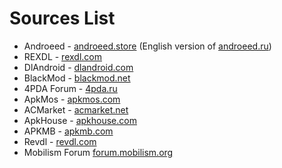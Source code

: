 # Sources List
- Androeed - [androeed.store](https://androeed.store) (English version of [androeed.ru](https://androeed.ru))
- REXDL - [rexdl.com](https://rexdl.com/)
- DlAndroid - [dlandroid.com](https://dlandroid.com/)
- BlackMod - [blackmod.net](https://blackmod.net/)
- 4PDA Forum - [4pda.ru](https://4pda.to/forum/)
- ApkMos - [apkmos.com](https://apkmos.com/)
- ACMarket - [acmarket.net](https://acmarket.net/)
- ApkHouse - [apkhouse.com](https://apkhouse.com/)
- APKMB - [apkmb.com](https://apkmb.com/)
- Revdl - [revdl.com](https://www.revdl.com/)
- Mobilism Forum [forum.mobilism.org](https://forum.mobilism.org/)
